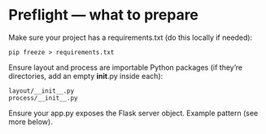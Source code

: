 # Preflight — what to prepare
Make sure your project has a requirements.txt (do this locally if needed):
```
pip freeze > requirements.txt
```
Ensure layout and process are importable Python packages (if they’re directories, add an empty __init__.py inside each):
```
layout/__init__.py
process/__init__.py
```
Ensure your app.py exposes the Flask server object. Example pattern (see more below).
